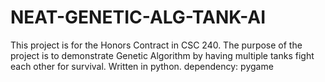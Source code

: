 # NEAT-GENETIC-ALG-TANK-AI
This project is for the Honors Contract in CSC 240. The purpose of the project is to demonstrate Genetic Algorithm by having multiple tanks fight each other for survival.
Written in python.
dependency:
pygame
